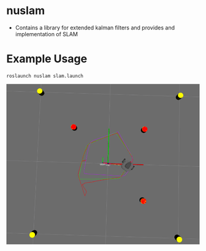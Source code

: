 # nuslam
* Contains a library for extended kalman filters and provides and implementation of SLAM

# Example Usage
```
roslaunch nuslam slam.launch
```

![slam](gifs/slam1.png)